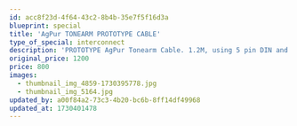 ```yaml
---
id: acc8f23d-4f64-43c2-8b4b-35e7f5f16d3a
blueprint: special
title: 'AgPur TONEARM PROTOTYPE CABLE'
type_of_special: interconnect
description: 'PROTOTYPE AgPur Tonearm Cable. 1.2M, using 5 pin DIN and RCAs.  I decided to NOT make more except upon request as the DIN connectors are a PITA to wire for my aging eyes! With separate ground too.'
original_price: 1200
price: 800
images:
  - thumbnail_img_4859-1730395778.jpg
  - thumbnail_img_5164.jpg
updated_by: a00f84a2-73c3-4b20-bc6b-8ff14df49968
updated_at: 1730401478
---
```

